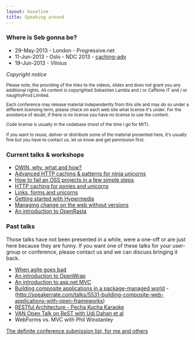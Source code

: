 ```yaml
---
layout: baseline
title: Speaking around
---
```


### Where is Seb gonna be?
 - 29-May-2013 - London - Progressive.net
 - 11-Jun-2013 - Oslo - NDC 2013 - [caching-adv][]
 - 19-Jun-2013 - Vilnius

_Copyright notice_

<small>
Please note, the providing of the links to the videos, slides and does not grant you any additional rights. All content
is copyrighted Sebastien Lambla and / or Caffeine IT and / or naughtyProd Limited.

Each conference may release material independently from this site and may do so under a different licensing term, please
check on each web site what license it's under. For the avoidance of doubt, if there is no license you have no license
to use the content.

Code license is usually in the codebase (most of the time I go for MIT).

If you want to reuse, deliver or distribute some of the material presented here, it's usually fine but you have to
contact us, let us know and get permission first.
</small>

### Current talks & workshops

 - [OWIN, why, what and how?][owin-what-now]
 - [Advanced HTTP caching & patterns for ninja unicorns][caching-adv]
 - [How to fail an OSS projects in a few simple steps][oss-fail]
 - [HTTP caching for ponies and unicorns][caching-101]
 - [Links, forms and unicorns][links-forms-unicorns]
 - [Getting started with Hypermedia][intro-to-hypermedia]
 - [Managing change on the web without versions][version-considered-evil]
 - [An introduction to OpenRasta][openrasta-intro]

### Past talks

Those talks have not been presented in a while, were a one-off or are just here because they are funny.
 If you want one of these talks for your user-group or conference, please contact us and we can discuss bringing
 it back.

 - [When agile goes bad][agile-goes-bad]
 - [An introduction to OpenWrap][openwrap-intro]
 - [An introduction to asp.net MVC][mvc-intro]
 - [Building composite applications in a package-managed world][composite]
   -(http://speakerrate.com/talks/5531-building-composite-web-applications-with-open-frameworks)
 - [RESTful Architecture - Pecha Kucha Karaoke](randoms/barcamplondon7.html)
 - [VAN Open Talk on ReST with Udi Dahan et al](http://vimeo.com/5750409)
 - WebForms vs. MVC with Phil Winstanley

[version-considered-evil]: change-mgmt-web/
[oss-fail]: oss-fail/
[links-forms-unicorns]: links-forms-unicorns/
[caching-adv]: caching-adv/ "Caching advanced"
[caching-101]: caching-101/
[agile-goes-bad]: agile-goes-bad/
[openwrap-intro]: openwrap-intro/
[intro-to-hypermedia]: intro-to-hypermedia/
[mvc-intro]:randoms/mvc.html
[openrasta-intro]: openrasta-intro/
[owin-what-now]: owin-what-now/
[composite]: composite.html

[The definite conference submission list, for me and others](allconfs.html)
